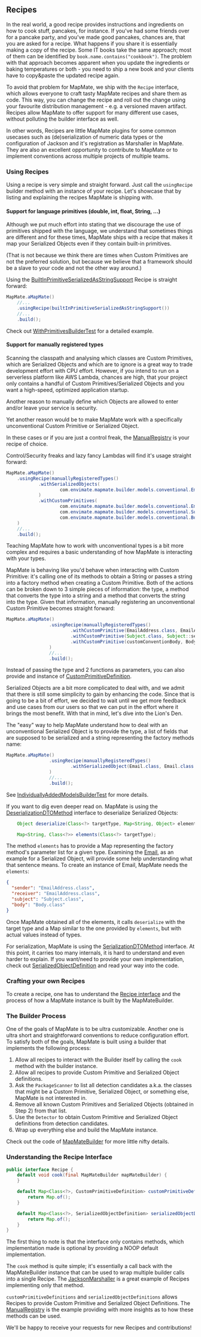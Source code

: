 ## Recipes
In the real world, a good recipe provides instructions and ingredients on how to cook stuff, pancakes, for instance.
If you've had some friends over for a pancake party, and you've made good pancakes, chances are, that you are asked
for a recipe. What happens if you share it is essentially making a copy of the recipe. Some IT books take the same approach; most of them can be identified by `book.name.contains("cookbook")`. The problem with that approach
becomes apparent when you update the ingredients or baking temperatures or both - you need to ship a new book and your
clients have to copy&paste the updated recipe again.
 
To avoid that problem for MapMate, we ship with the `Recipe` interface, which allows everyone to craft tasty
MapMate recipes and share them as code. This way, you can change the recipe and roll out the change using your favourite
distribution management - e.g. a versioned maven artifact. 
Recipes allow MapMate to offer support for many different use cases, without polluting the builder interface as well.

In other words, Recipes are little MapMate plugins for some common usecases such as (de)serialization of 
numeric data types or the configuration of Jackson and it's registration as Marshaller in MapMate. They are also an excellent 
opportunity to contribute to MapMate or to implement conventions across multiple projects of multiple teams.

### Using Recipes
Using a recipe is very simple and straight forward. Just call the `usingRecipe` builder method with an instance of your recipe. Let's
showcase that by listing and explaining the recipes MapMate is shipping with.

#### Support for language primitives (double, int, float, String, ...)
Although we put much effort into stating that we discourage the use of primitives shipped with the language, we 
understand that sometimes things are different and for these times, MapMate ships with a recipe that makes it map
your Serialized Objects even if they contain built-in primitives.

(That is not because we think there are times when Custom Primitives are not the preferred solution, but because we 
believe that a framework should be a slave to your code and not the other way around.) 

Using the [BuiltInPrimitiveSerializedAsStringSupport](../core/src/main/java/com/envimate/mapmate/builder/recipes/primitives/BuiltInPrimitiveSerializedAsStringSupport.java) 
Recipe is straight forward:
```java
MapMate.aMapMate()
    //...
    .usingRecipe(builtInPrimitiveSerializedAsStringSupport())
    //...
    .build();
```

Check out [WithPrimitivesBuilderTest](../core/src/test/java/com/envimate/mapmate/builder/lowlevel/withPrimitives/WithPrimitivesBuilderTest.java)
for a detailed example. 

#### Support for manually registered types
Scanning the classpath and analysing which classes are 
Custom Primitives, which are Serialized Objects and which are to ignore is a great way to trade development effort with
CPU effort. However, if you intend to run on a serverless platform like AWS Lambda, chances are high, that your project 
only contains a handful of Custom Primitives/Serialized Objects and you want a high-speed, optimized application startup.

Another reason to manually define which Objects are allowed to enter and/or leave your service is security. 

Yet another reason would be to make MapMate work with a specifically unconventional Custom Primitive or 
Serialized Object.

In these cases or if you are just a control freak, the 
[ManualRegistry](../core/src/main/java/com/envimate/mapmate/builder/recipes/manualregistry/ManualRegistry.java) 
is your recipe of choice.

Control/Security freaks and lazy fancy Lambdas will find it's usage straight forward:
```java
MapMate.aMapMate()
    .usingRecipe(manuallyRegisteredTypes()
            .withSerializedObjects(
                    com.envimate.mapmate.builder.models.conventional.Email.class
            )
            .withCustomPrimitives(
                    com.envimate.mapmate.builder.models.conventional.EmailAddress.class,
                    com.envimate.mapmate.builder.models.conventional.Subject.class,
                    com.envimate.mapmate.builder.models.conventional.Body.class)
    )
    //...
    .build();
```

Teaching MapMate how to work with unconventional types is a bit more complex and requires a basic understanding
of how MapMate is interacting with your types.

MapMate is behaving like you'd behave when interacting with Custom Primitive: it's calling one of its methods to obtain
a String or passes a string into a factory method when creating a Custom Primitive. Both of the actions can be broken 
down to 3 simple pieces of information: the type, a method that converts the type into a string and a method that 
converts the string into the type. Given that information, manually registering an unconventional Custom Primitive becomes
straight forward:

```java
MapMate.aMapMate()
                .usingRecipe(manuallyRegisteredTypes()
                        .withCustomPrimitive(EmailAddress.class, EmailAddress::serialize, EmailAddress::deserialize)
                        .withCustomPrimitive(Subject.class, Subject::serialize, Subject::deserialize)
                        .withCustomPrimitive(customConventionBody, Body::serialize, Body::deserialize)
                )
                //...
                .build();
```

Instead of passing the type and 2 functions as parameters, you can also provide and instance of
[CustomPrimitiveDefinition](../core/src/main/java/com/envimate/mapmate/builder/definitions/CustomPrimitiveDefinition.java).

Serialized Objects are a bit more complicated to deal with, and we admit that there is still some simplicity to gain by 
enhancing the code. Since that is going to be a bit of effort, we decided to wait until we get more feedback and 
use cases from our users so that we can put in the effort where it brings the most benefit. With that in mind,
let's dive into the Lion's Den.

The "easy" way to help MapMate understand how to deal with an unconventional Serialized Object is to provide the type,
a list of fields that are supposed to be serialized and a string representing the factory methods name:
```java
MapMate.aMapMate()
                .usingRecipe(manuallyRegisteredTypes()
                        .withSerializedObject(Email.class, Email.class.getFields(), "restore")
                )
                //...
                .build();
```

See [IndividuallyAddedModelsBuilderTest](../core/src/test/java/com/envimate/mapmate/builder/IndividuallyAddedModelsBuilderTest.java) 
for more details.

If you want to dig even deeper read on. MapMate is using the 
[DeserializationDTOMethod](../core/src/main/java/com/envimate/mapmate/deserialization/methods/DeserializationDTOMethod.java)
interface to deserialize Serialized Objects:

```java
    Object deserialize(Class<?> targetType, Map<String, Object> elements) throws Exception;

    Map<String, Class<?>> elements(Class<?> targetType);
```

The method `elements` has to provide a Map representing the factory method's parameter list for a given type.
Examining the [Email](../core/src/test/java/com/envimate/mapmate/builder/models/conventional/Email.java),
as an example for a Serialized Object, will provide some help understanding what that sentence means.
To create an instance of Email, MapMate needs the `elements`:

```json
{
  "sender": "EmailAddress.class",
  "receiver": "EmailAddress.class",
  "subject": "Subject.class",
  "body": "Body.class"
}
```

Once MapMate obtained all of the elements, it calls `deserialize` with the target type and a Map similar to 
the one provided by `elements`, but with actual values instead of types.

For serialization, MapMate is using the 
[SerializationDTOMethod](../core/src/main/java/com/envimate/mapmate/serialization/methods/SerializationDTOMethod.java)
interface. At this point, it carries too many internals, it is hard to understand and even harder to explain. If
you want/need to provide your own implementation, check out 
[SerializedObjectDefinition](../core/src/main/java/com/envimate/mapmate/builder/definitions/SerializedObjectDefinition.java)
and read your way into the code.


### Crafting your own Recipes
To create a recipe, one has to understand the 
[Recipe interface](../core/src/main/java/com/envimate/mapmate/builder/recipes/Recipe.java) and the process of how a 
MapMate instance is built by the MapMateBuilder.



### The Builder Process
One of the goals of MapMate is to be ultra customizable. Another one is ultra short and straightforward conventions to reduce 
configuration effort. To satisfy both of the goals, MapMate is built using a builder that implements the 
following process:

1. Allow all recipes to interact with the Builder itself by calling the `cook` method with the builder instance.
2. Allow all recipes to provide Custom Primitive and Serialized Object definitions.
3. Ask the `PackageScanner` to list all detection candidates a.k.a. the classes that might be a Custom Primitive, 
Serialized Object, or something else, MapMate is not interested in.
4. Remove all known Custom Primitives and Serialized Objects (obtained in Step 2) from that list.
5. Use the `Detector` to obtain Custom Primitive and Serialized Object definitions from detection candidates.
6. Wrap up everything else and build the MapMate instance.

Check out the code of [MapMateBuilder](../core/src/main/java/com/envimate/mapmate/builder/MapMateBuilder.java) for more
little nifty details.
 
### Understanding the Recipe Interface 

```java
public interface Recipe {
    default void cook(final MapMateBuilder mapMateBuilder) {
    }

    default Map<Class<?>, CustomPrimitiveDefinition> customPrimitiveDefinitions() {
        return Map.of();
    }

    default Map<Class<?>, SerializedObjectDefinition> serializedObjectDefinitions() {
        return Map.of();
    }
}
```

The first thing to note is that the interface only contains methods, which implementation made is optional by
providing a NOOP default implementation.

The `cook` method is quite simple; it's essentially a call back with the MapMateBuilder instance that can be used to wrap
multiple builder calls into a single Recipe. The
[JacksonMarshaller](../core/src/main/java/com/envimate/mapmate/builder/recipes/marshallers/jackson/JacksonMarshaller.java)
is a great example of Recipes implementing only that method.

`customPrimitiveDefinitions` and `serializedObjectDefinitions` allows Recipes to provide Custom Primitive and 
Serialized Object Definitions. The 
[ManualRegistry](../core/src/main/java/com/envimate/mapmate/builder/recipes/manualregistry/ManualRegistry.java)
is the example providing with more insights as to how these methods can be used.  

We'll be happy to receive your requests for new Recipes and contributions!
